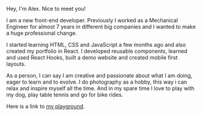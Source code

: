 Hey, I'm Alex. Nice to meet you!

I am a new front-end developer. Previously I worked as a Mechanical Engineer for almost 7 years in different big companies and I wanted
to make a huge professional change.

I started learning HTML, CSS and JavaScript a few months ago and also created my portfolio in React. I developed reusable
components, learned and used React Hooks, built a demo website and created mobile first layouts.

As a person, I can say I am creative and passionate about what I am doing, eager to learn and to evolve. I do photography as a hobby,
this way i can relax and inspire myself all the time. And in my spare time I love to play with my dog, play table tennis and go for bike
rides.

Here is a link to [my playground](https://alexandrumocanuc.github.io/playground/).
